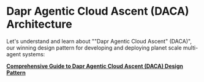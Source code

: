 # Dapr Agentic Cloud Ascent (DACA) Architecture

Let's understand and learn about ""Dapr Agentic Cloud Ascent" (DACA)", our winning design pattern for developing and deploying planet scale multi-agent systems:

**[Comprehensive Guide to Dapr Agentic Cloud Ascent (DACA) Design Pattern](https://github.com/panaversity/learn-agentic-ai/blob/main/comprehensive_guide_daca.md)**

